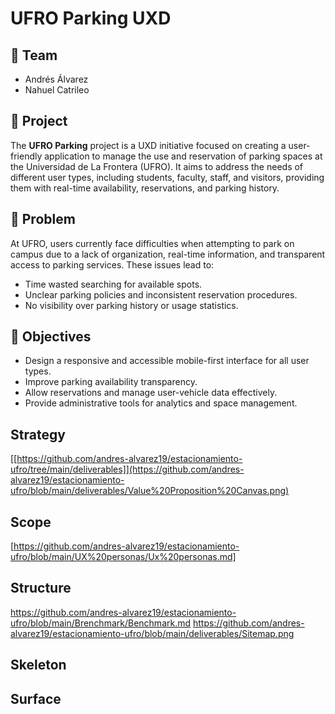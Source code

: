 # UFRO Parking UXD

## 👥 Team

- Andrés Álvarez
- Nahuel Catrileo

## 📱 Project

The **UFRO Parking** project is a UXD initiative focused on creating a user-friendly application to manage the use and reservation of parking spaces at the Universidad de La Frontera (UFRO). It aims to address the needs of different user types, including students, faculty, staff, and visitors, providing them with real-time availability, reservations, and parking history.

## 📌 Problem

At UFRO, users currently face difficulties when attempting to park on campus due to a lack of organization, real-time information, and transparent access to parking services. These issues lead to:

- Time wasted searching for available spots.
- Unclear parking policies and inconsistent reservation procedures.
- No visibility over parking history or usage statistics.

## 🎯 Objectives

- Design a responsive and accessible mobile-first interface for all user types.
- Improve parking availability transparency.
- Allow reservations and manage user-vehicle data effectively.
- Provide administrative tools for analytics and space management.

## Strategy
[[https://github.com/andres-alvarez19/estacionamiento-ufro/tree/main/deliverables]](https://github.com/andres-alvarez19/estacionamiento-ufro/blob/main/deliverables/Value%20Proposition%20Canvas.png)

## Scope
[https://github.com/andres-alvarez19/estacionamiento-ufro/blob/main/UX%20personas/Ux%20personas.md]
## Structure
https://github.com/andres-alvarez19/estacionamiento-ufro/blob/main/Brenchmark/Benchmark.md
https://github.com/andres-alvarez19/estacionamiento-ufro/blob/main/deliverables/Sitemap.png
## Skeleton

## Surface
